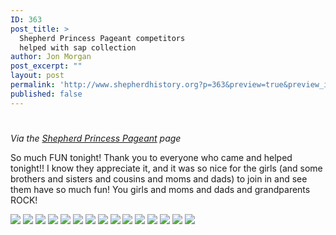 ```yaml
---
ID: 363
post_title: >
  Shepherd Princess Pageant competitors
  helped with sap collection
author: Jon Morgan
post_excerpt: ""
layout: post
permalink: 'http://www.shepherdhistory.org?p=363&preview=true&preview_id=363'
published: false
---
```

<h1></h1>
<em>Via the </em><a href="https://www.facebook.com/shepherds.princesspagent?hc_ref=PAGES_TIMELINE"><em>Shepherd Princess Pageant</em></a><em> page</em>

So much FUN tonight! Thank you to everyone who came and helped tonight!! I know they appreciate it, and it was so nice for the girls (and some brothers and sisters and cousins and moms and dads) to join in and see them have so much fun! You girls and moms and dads and grandparents ROCK!

<img class="wp-image-365" src="http://www.shepherdhistory.org/wp-content/uploads/2017/03/word-image-1.jpg" />

<img class="wp-image-366" src="http://www.shepherdhistory.org/wp-content/uploads/2017/03/word-image-2.jpg" />

<img class="wp-image-367" src="http://www.shepherdhistory.org/wp-content/uploads/2017/03/word-image-3.jpg" />

<img class="wp-image-368" src="http://www.shepherdhistory.org/wp-content/uploads/2017/03/word-image-4.jpg" />

<img class="wp-image-369" src="http://www.shepherdhistory.org/wp-content/uploads/2017/03/word-image-5.jpg" />

<img class="wp-image-370" src="http://www.shepherdhistory.org/wp-content/uploads/2017/03/word-image-6.jpg" />

<img class="wp-image-371" src="http://www.shepherdhistory.org/wp-content/uploads/2017/03/word-image-7.jpg" />

<img class="wp-image-372" src="http://www.shepherdhistory.org/wp-content/uploads/2017/03/word-image-8.jpg" />

<img class="wp-image-373" src="http://www.shepherdhistory.org/wp-content/uploads/2017/03/word-image-9.jpg" />

<img class="wp-image-374" src="http://www.shepherdhistory.org/wp-content/uploads/2017/03/word-image-10.jpg" />

<img class="wp-image-375" src="http://www.shepherdhistory.org/wp-content/uploads/2017/03/word-image-11.jpg" />

<img class="wp-image-376" src="http://www.shepherdhistory.org/wp-content/uploads/2017/03/word-image-12.jpg" />

<img class="wp-image-377" src="http://www.shepherdhistory.org/wp-content/uploads/2017/03/word-image-13.jpg" />

<img class="wp-image-378" src="http://www.shepherdhistory.org/wp-content/uploads/2017/03/word-image-14.jpg" />

<img class="wp-image-379" src="http://www.shepherdhistory.org/wp-content/uploads/2017/03/word-image-15.jpg" />